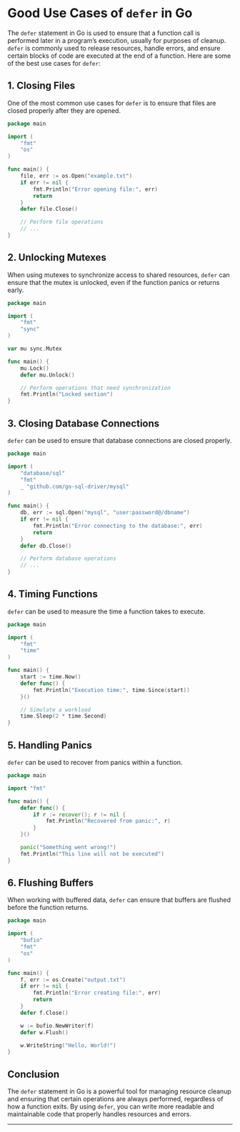 
# Good Use Cases of `defer` in Go

The `defer` statement in Go is used to ensure that a function call is performed later in a program’s execution, usually for purposes of cleanup. `defer` is commonly used to release resources, handle errors, and ensure certain blocks of code are executed at the end of a function. Here are some of the best use cases for `defer`:

## 1. Closing Files

One of the most common use cases for `defer` is to ensure that files are closed properly after they are opened.

```go
package main

import (
    "fmt"
    "os"
)

func main() {
    file, err := os.Open("example.txt")
    if err != nil {
        fmt.Println("Error opening file:", err)
        return
    }
    defer file.Close()

    // Perform file operations
    // ...
}
```

## 2. Unlocking Mutexes

When using mutexes to synchronize access to shared resources, `defer` can ensure that the mutex is unlocked, even if the function panics or returns early.

```go
package main

import (
    "fmt"
    "sync"
)

var mu sync.Mutex

func main() {
    mu.Lock()
    defer mu.Unlock()

    // Perform operations that need synchronization
    fmt.Println("Locked section")
}
```

## 3. Closing Database Connections

`defer` can be used to ensure that database connections are closed properly.

```go
package main

import (
    "database/sql"
    "fmt"
    _ "github.com/go-sql-driver/mysql"
)

func main() {
    db, err := sql.Open("mysql", "user:password@/dbname")
    if err != nil {
        fmt.Println("Error connecting to the database:", err)
        return
    }
    defer db.Close()

    // Perform database operations
    // ...
}
```

## 4. Timing Functions

`defer` can be used to measure the time a function takes to execute.

```go
package main

import (
    "fmt"
    "time"
)

func main() {
    start := time.Now()
    defer func() {
        fmt.Println("Execution time:", time.Since(start))
    }()

    // Simulate a workload
    time.Sleep(2 * time.Second)
}
```

## 5. Handling Panics

`defer` can be used to recover from panics within a function.

```go
package main

import "fmt"

func main() {
    defer func() {
        if r := recover(); r != nil {
            fmt.Println("Recovered from panic:", r)
        }
    }()

    panic("Something went wrong!")
    fmt.Println("This line will not be executed")
}
```

## 6. Flushing Buffers

When working with buffered data, `defer` can ensure that buffers are flushed before the function returns.

```go
package main

import (
    "bufio"
    "fmt"
    "os"
)

func main() {
    f, err := os.Create("output.txt")
    if err != nil {
        fmt.Println("Error creating file:", err)
        return
    }
    defer f.Close()

    w := bufio.NewWriter(f)
    defer w.Flush()

    w.WriteString("Hello, World!")
}
```

## Conclusion

The `defer` statement in Go is a powerful tool for managing resource cleanup and ensuring that certain operations are always performed, regardless of how a function exits. By using `defer`, you can write more readable and maintainable code that properly handles resources and errors.

---
